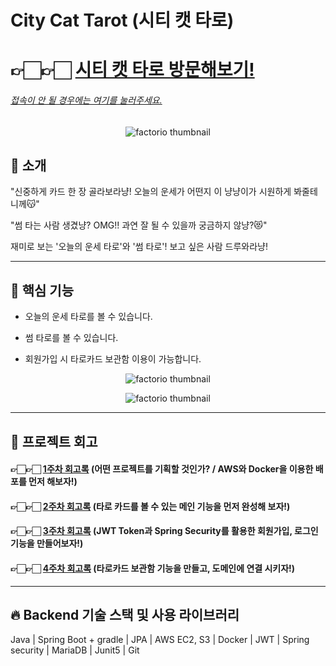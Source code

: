 # City Cat Tarot (시티 캣 타로) 


# 👉🏻👉🏻 [시티 캣 타로 방문해보기!](http://citycattarot.ga/)


###### [접속이 안 될 경우에는 여기를 눌러주세요.](http://citycattarotbucket.s3-website.ap-northeast-2.amazonaws.com)

<p align="center">
  <img src="https://user-images.githubusercontent.com/67456294/114232673-35772e00-99b7-11eb-9777-16dab6b8ef1f.png" alt="factorio thumbnail"/>
</p> 

## 🎈 소개 

"신중하게 카드 한 장 골라보라냥! 오늘의 운세가 어떤지 이 냥냥이가 시원하게 봐줄테니께😽"

"썸 타는 사람 생겼냥? OMG!! 과연 잘 될 수 있을까 궁금하지 않냥?😻"

재미로 보는 '오늘의 운세 타로'와 '썸 타로'! 보고 싶은 사람 드루와라냥!

---

## 🎈 핵심 기능

- 오늘의 운세 타로를 볼 수 있습니다.

- 썸 타로를 볼 수 있습니다.

- 회원가입 시 타로카드 보관함 이용이 가능합니다. 

<p align="center">
  <img src="https://user-images.githubusercontent.com/67456294/115147289-4d287380-a095-11eb-881c-185a282117aa.gif" alt="factorio thumbnail"/>
</p> 


<p align="center">
  <img src="https://user-images.githubusercontent.com/67456294/115147198-cf646800-a094-11eb-9aed-2c1be7eaeb7d.gif" alt="factorio thumbnail"/>
</p> 


---

## 🎈 프로젝트 회고

#### 👉🏻👉🏻 [1주차 회고록](https://domean.tistory.com/215) (어떤 프로젝트를 기획할 것인가? / AWS와 Docker을 이용한 배포를 먼저 해보자!)


#### 👉🏻👉🏻 [2주차 회고록](https://domean.tistory.com/217) (타로 카드를 볼 수 있는 메인 기능을 먼저 완성해 보자!) 


#### 👉🏻👉🏻 [3주차 회고록](https://domean.tistory.com/219) (JWT Token과 Spring Security를 활용한 회원가입, 로그인 기능을 만들어보자!)

#### 👉🏻👉🏻 [4주차 회고록](https://domean.tistory.com/222) (타로카드 보관함 기능을 만들고, 도메인에 연결 시키자!)

---

## 🔥 Backend 기술 스택 및 사용 라이브러리

Java | Spring Boot + gradle | JPA | AWS EC2, S3 | Docker | JWT | Spring security | MariaDB | Junit5 | Git 
